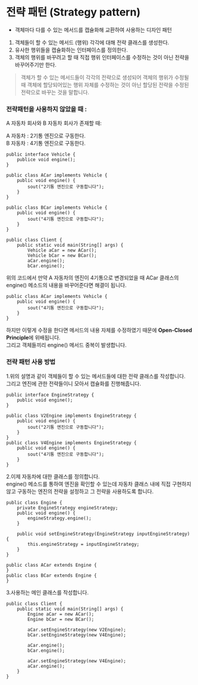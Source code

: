 # 전략 패턴 (Strategy pattern)
- 객체마다 다를 수 있는 메서드를 캡슐화해 교환하여 사용하는 디자인 패턴
1. 객체들이 할 수 있는 메서드 (행위) 각각에 대해 전략 클래스를 생성한다.
2. 유사한 행위들을 캡슐화하는 인터페이스를 정의한다.
3. 객체의 행위를 바꾸려고 할 때 직접 행위 인터페이스를 수정하는 것이 아닌
전략을 바꾸어주기만 한다.
> 객체가 할 수 있는 메서드들이 각각의 전략으로 생성되어 객체의 행위가 수정될 때 
> 객체에 할당되어있는 행위 자체를 수정하는 것이 아닌 할당된 전략을 
> 수정된 전략으로 바꾸는 것을 말합니다.

### 전략패턴을 사용하지 않았을 때 :
A 자동차 회사와 B 자동차 회사가 존재할 때:  

A 자동차 : 2기통 엔진으로 구동한다.  
B 자동차 : 4기통 엔진으로 구동한다.  

```
public interface Vehicle {
    publice void engine();
}
```
```
public class ACar implements Vehicle {
    public void engine() {
        sout("2기통 엔진으로 구동합니다");
    }
}

public class BCar implements Vehicle {
    public void engine() {
        sout("4기통 엔진으로 구동합니다");
    }
}
```
```
public class Client {
    public static void main(String[] args) {
        Vehicle aCar = new ACar();
        Vehicle bCar = new BCar();
        aCar.engine();
        bCar.engine();
```
위의 코드에서 만약 A 자동차의 엔진이 4기통으로 변경되었을 때 ACar 클래스의 engine()
메소드의 내용을 바꾸어준다면 해결이 됩니다.

```
public class ACar implements Vehicle {
    public void engine() {
        sout("4기통 엔진으로 구동합니다");
    }
}
```
하지만 이렇게 수정을 한다면 메서드의 내용 자체를 수정하였기 때문에 
**Open-Closed Principle**에 위배됩니다.  
그리고 객체들끼리 engine() 메서드 중복이 발생합니다.

### 전략 패턴 사용 방법
1.위의 설명과 같이 객체들이 할 수 있는 메서드들에 대한 전략 클래스를 작성합니다.  
그리고 엔진에 관한 전략들이니 모아서 캡슐화를 진행해줍니다.

```
public interface EngineStrategy {
    public void engine();
}
```
```
public class V2Engine implements EngineStrategy {
    public void engine() {
        sout("2기통 엔진으로 구동합니다");
    }
}
public class V4Engine implements EngineStrategy {
    public void engine() {
        sout("4기통 엔진으로 구동합니다");
    }
}
```

2.이제 자동차에 대한 클래스를 정의합니다.  
engine() 메소드를 통하여 엔진을 확인할 수 있는데 자동차 클래스 내에 직접 구현하지 않고
구동하는 엔진의 전략을 설정하고 그 전략을 사용하도록 합니다.
```
public class Engine {
    private EngineStrategy engineStrategy;
    public void engine() {
        engineStrategy.engine();
    }

    public void setEngineStrategy(EngineStrategy inputEngineStrategy) {
        this.engineStrategy = inputEngineStrategy;
    }
}
```
```
public class ACar extends Engine {
}
public class BCar extends Engine {
}
```

3.사용하는 메인 클래스를 작성합니다.
```
public class Client {
    public static void main(String[] args) {
        Engine aCar = new ACar();
        Engine bCar = new BCar();

        aCar.setEngineStrategy(new V2Engine);
        bCar.setEngineStrategy(new V4Engine);

        aCar.engine();
        bCar.engine();
        
        aCar.setEngineStrategy(new V4Engine);
        aCar.engine();
    }
}
```